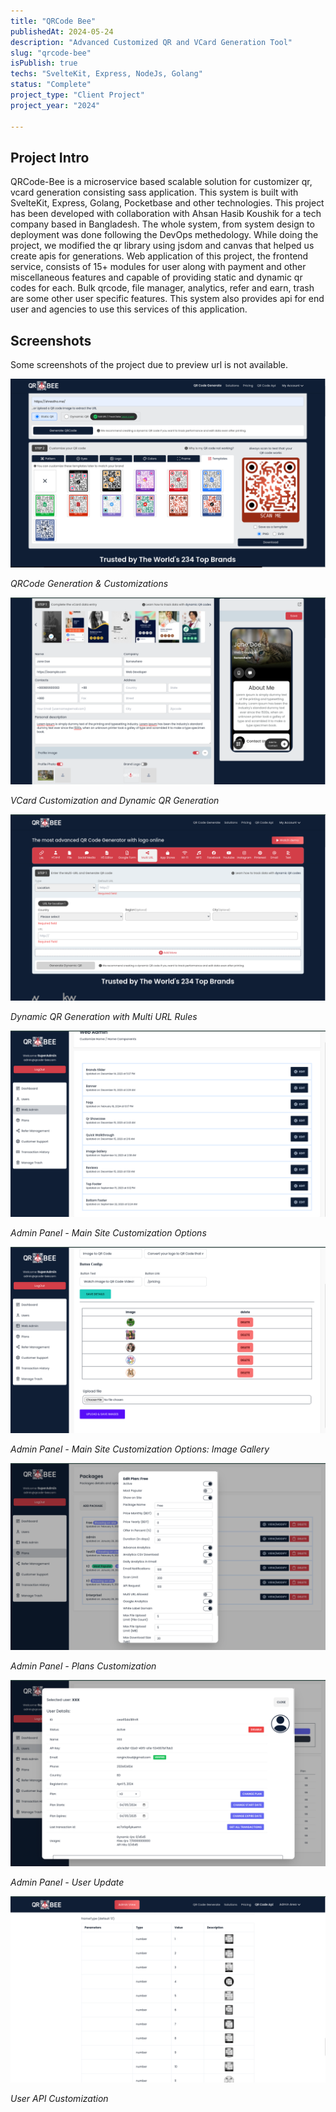 ```yaml
---
title: "QRCode Bee"
publishedAt: 2024-05-24
description: "Advanced Customized QR and VCard Generation Tool"
slug: "qrcode-bee"
isPublish: true
techs: "SvelteKit, Express, NodeJs, Golang"
status: "Complete"
project_type: "Client Project"
project_year: "2024"

---
```



## Project Intro

QRCode-Bee is a microservice based scalable solution for customizer qr, vcard generation consisting sass application. This system is built with SvelteKit, Express, Golang, Pocketbase and other technologies. This project has been developed with collaboration with Ahsan Hasib Koushik for a tech company based in Bangladesh. The whole system, from system design to deployment was done following the DevOps methedology. While doing the project, we modified the qr library using jsdom and canvas that helped us create apis for generations. Web application of this project, the frontend service, consists of 15+ modules for user along with payment and other miscellaneous features and capable of providing static and dynamic qr codes for each. Bulk qrcode, file manager, analytics, refer and earn, trash  are some other user specific features. This system also provides api for end user and agencies to use this services of this application.


## Screenshots

Some screenshots of the project due to preview url is not available. 


![](./8.png)

*QRCode Generation & Customizations*

![](./1.png)

*VCard Customization and Dynamic QR Generation*

![](./2.png)

*Dynamic QR Generation with Multi URL Rules*

![](./3.png)

*Admin Panel - Main Site Customization Options*

![](./4.png)

*Admin Panel - Main Site Customization Options: Image Gallery*

![](./5.png)

*Admin Panel - Plans Customization*

![](./6.png)

*Admin Panel -  User Update*

![](./7.png)

*User API Customization*
